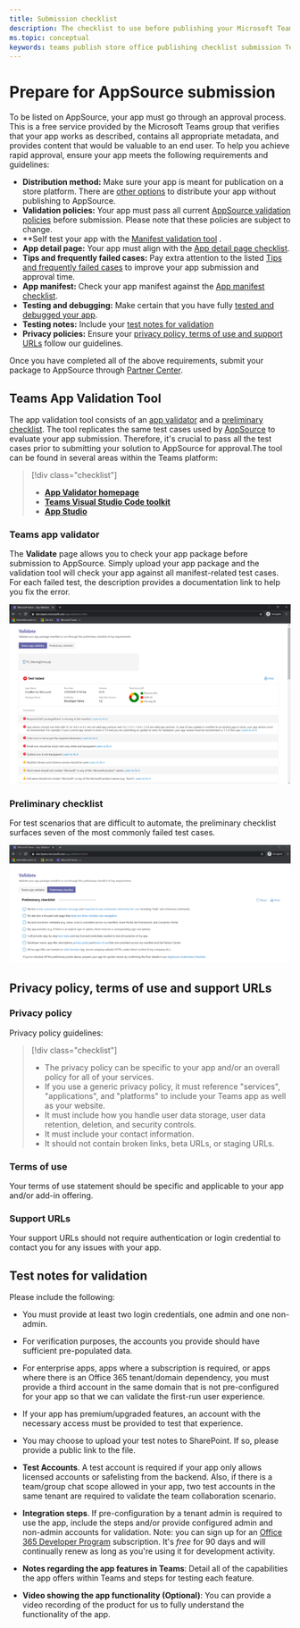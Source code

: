 ```yaml
---
title: Submission checklist 
description: The checklist to use before publishing your Microsoft Teams app to AppSource
ms.topic: conceptual
keywords: teams publish store office publishing checklist submission Teams apps appsource validation
---
```

# Prepare for AppSource submission  

To be listed on AppSource, your app must go through an approval process. This is a free service provided by the Microsoft Teams group that verifies that your app works as described, contains all appropriate metadata, and provides content that would be valuable to an end user. To help you achieve rapid approval, ensure your app meets the following requirements and guidelines:

* **Distribution method:** Make sure your app is meant for publication on a store platform. There are [other options](../../overview.md) to distribute your app without publishing to AppSource.
* **Validation policies:** Your app must pass all current [AppSource validation policies](https://docs.microsoft.com/legal/marketplace/certification-policies#1140-teams) before submission. Please note that these policies are subject to change. 
* **Self test your app with the [Manifest validation tool](#teams-app-validation-tool) .
* **App detail page:** Your app must align with the  [App detail page checklist](detail-page-checklist.md).
* **Tips and frequently failed cases:** Pay extra attention to the listed [Tips and frequently failed cases](frequently-failed-cases.md)  to improve your app submission and approval time.
* **App manifest:** Check your app manifest against the [App manifest checklist](app-manifest-checklist.md).
* **Testing and debugging:** Make certain that you have fully [tested and debugged your app](../../../build-and-test/debug.md).
* **Testing notes:** Include your [test notes for validation](#test-notes-for-validation)
* **Privacy policies:** Ensure your [privacy policy, terms of use and support URLs](#privacy-policy-terms-of-use-and-support-urls) follow our guidelines.

Once you have completed all of the above requirements, submit your package to AppSource through [Partner Center](/office/dev/store/use-partner-center-to-submit-to-appsource).

## Teams App Validation Tool

The app validation tool consists of an [app validator](#teams-app-validator) and a [preliminary checklist](#preliminary-checklist). The tool replicates the same test cases used by [AppSource](/office/dev/store/submit-to-appsource-via-partner-center) to evaluate your app submission. Therefore,  it's crucial to pass all the test cases prior to submitting your solution to AppSource for approval.The tool can be found in several areas within the Teams platform:

> [!div class="checklist"]
>
> * [**App Validator homepage**](https://dev.teams.microsoft.com/appvalidation.html)
> * [**Teams Visual Studio Code toolkit**](/toolkit/visual-studio-code-overview.md)
> * [**App Studio**](/concepts/build-and-test/app-studio-overview.md)

### Teams app validator

The **Validate** page allows you to check your app package before submission to AppSource. Simply upload your app package and the validation tool will check your app against all manifest-related test cases. For each failed test, the description provides a documentation link to help you fix the error.

![Validation tool](../../../../assets/images/validation-tool/validator.png)

### Preliminary checklist

For test scenarios that are difficult to automate, the preliminary checklist surfaces seven of the most commonly failed test cases.

![Preliminary checklist](../../../../assets/images/validation-tool/preliminary-checklist.png)

## Privacy policy, terms of use and support URLs

### Privacy policy

Privacy policy guidelines:

> [!div class="checklist"]
>
> * The privacy policy can be specific to your app and/or an overall policy for all of your services.
> * If you use a generic privacy policy, it must reference "services", "applications", and "platforms" to include your Teams app as well as your website.
> * It must include how you handle user data storage, user data retention, deletion, and security controls.
> * It must include your contact information.
> * It should not contain broken links, beta URLs, or staging URLs.

### Terms of use

Your terms of use statement should be specific and applicable to your app and/or add-in offering.

### Support URLs

Your support URLs should not require authentication or login credential to contact you for any issues with your app.

## Test notes for validation

Please include the following:

* You must provide at least two login credentials, one admin and one non-admin.

* For verification purposes, the accounts you provide should have sufficient pre-populated data.

* For enterprise apps, apps where a subscription is required, or apps where there is an Office 365 tenant/domain dependency, you must provide a third account in the same domain that is not pre-configured for your app so that we can validate the first-run user experience.

* If your app has premium/upgraded features, an account with the necessary access must be provided to test that experience.

* You may choose to upload your test notes to SharePoint. If so, please provide a public link to the file.

* **Test Accounts**. A test account is required if your app only allows licensed accounts or safelisting from the backend. Also, if there is a team/group chat scope allowed in your app,  two test accounts in the same tenant are required to validate the team collaboration scenario.

* **Integration steps**. If pre-configuration by a tenant admin is required to use the app, include the steps and/or provide configured admin and non-admin accounts for validation. Note: you can sign up for an [Office 365 Developer Program](https://developer.microsoft.com/microsoft-365/dev-program) subscription. It's *free* for 90 days and will continually renew as long as you're using it for development activity.

* **Notes regarding the app features in Teams**: Detail all of the capabilities the app offers within Teams and steps for testing each feature.

* **Video showing the app functionality (Optional)**: You can provide a video recording of the product for us to fully understand the functionality of the app.
